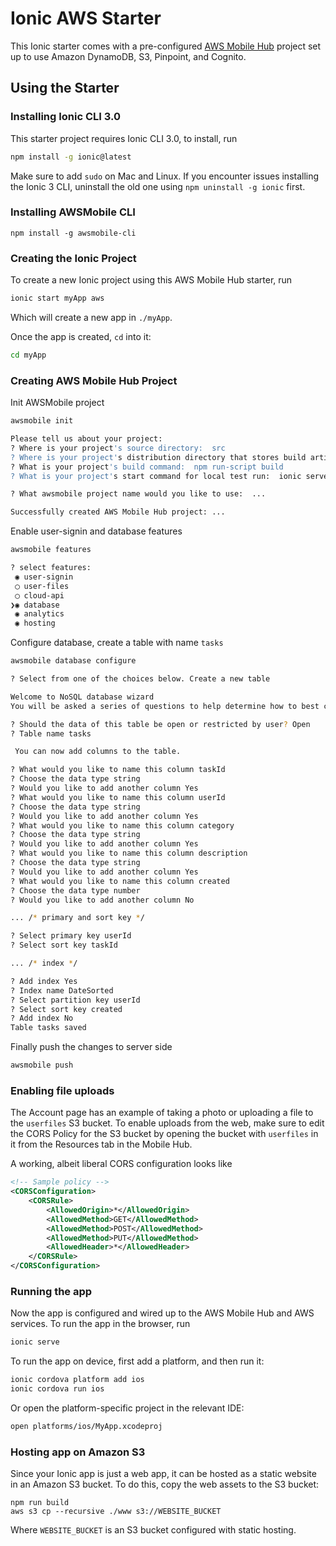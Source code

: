 # Ionic AWS Starter

This Ionic starter comes with a pre-configured [AWS Mobile Hub](https://aws.amazon.com/mobile/) project set up to use Amazon DynamoDB, S3, Pinpoint, and Cognito.

## Using the Starter

### Installing Ionic CLI 3.0

This starter project requires Ionic CLI 3.0, to install, run

```bash
npm install -g ionic@latest
```

Make sure to add `sudo` on Mac and Linux. If you encounter issues installing the Ionic 3 CLI, uninstall the old one using `npm uninstall -g ionic` first.

### Installing AWSMobile CLI

```
npm install -g awsmobile-cli
```

### Creating the Ionic Project

To create a new Ionic project using this AWS Mobile Hub starter, run

```bash
ionic start myApp aws
```

Which will create a new app in `./myApp`.

Once the app is created, `cd` into it:

```bash
cd myApp
```

### Creating AWS Mobile Hub Project

Init AWSMobile project 

```bash
awsmobile init

Please tell us about your project:
? Where is your project's source directory:  src
? Where is your project's distribution directory that stores build artifacts:  dist
? What is your project's build command:  npm run-script build
? What is your project's start command for local test run:  ionic serve

? What awsmobile project name would you like to use:  ...

Successfully created AWS Mobile Hub project: ...
```

Enable user-signin and database features

```bash
awsmobile features

? select features:
 ◉ user-signin
 ◯ user-files
 ◯ cloud-api
❯◉ database
 ◉ analytics
 ◉ hosting
```

Configure database, create a table with name `tasks`

```bash
awsmobile database configure

? Select from one of the choices below. Create a new table

Welcome to NoSQL database wizard
You will be asked a series of questions to help determine how to best construct your NoSQL database table.

? Should the data of this table be open or restricted by user? Open
? Table name tasks

 You can now add columns to the table.

? What would you like to name this column taskId
? Choose the data type string
? Would you like to add another column Yes
? What would you like to name this column userId
? Choose the data type string
? Would you like to add another column Yes
? What would you like to name this column category
? Choose the data type string
? Would you like to add another column Yes
? What would you like to name this column description
? Choose the data type string
? Would you like to add another column Yes
? What would you like to name this column created
? Choose the data type number
? Would you like to add another column No

... /* primary and sort key */

? Select primary key userId
? Select sort key taskId

... /* index */

? Add index Yes
? Index name DateSorted
? Select partition key userId
? Select sort key created
? Add index No
Table tasks saved
```

Finally push the changes to server side

```bash
awsmobile push
```

### Enabling file uploads

The Account page has an example of taking a photo or uploading a file to the `userfiles` S3 bucket. To enable uploads from the web, make sure to edit the CORS Policy for the S3 bucket by opening the bucket with `userfiles` in it from the Resources tab in the Mobile Hub.

A working, albeit liberal CORS configuration looks like

```xml
<!-- Sample policy -->
<CORSConfiguration>
	<CORSRule>
		<AllowedOrigin>*</AllowedOrigin>
		<AllowedMethod>GET</AllowedMethod>
		<AllowedMethod>POST</AllowedMethod>
		<AllowedMethod>PUT</AllowedMethod>
		<AllowedHeader>*</AllowedHeader>
	</CORSRule>
</CORSConfiguration>
```

### Running the app

Now the app is configured and wired up to the AWS Mobile Hub and AWS services. To run the app in the browser, run

```bash
ionic serve
```

To run the app on device, first add a platform, and then run it:

```bash
ionic cordova platform add ios
ionic cordova run ios
```

Or open the platform-specific project in the relevant IDE:

```bash
open platforms/ios/MyApp.xcodeproj
```

### Hosting app on Amazon S3

Since your Ionic app is just a web app, it can be hosted as a static website in an Amazon S3 bucket. To do this, copy the web assets to the S3 bucket:

```
npm run build
aws s3 cp --recursive ./www s3://WEBSITE_BUCKET
```

Where `WEBSITE_BUCKET` is an S3 bucket configured with static hosting.
